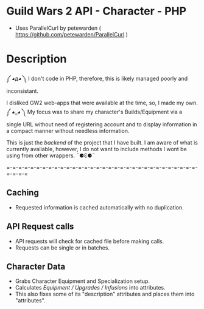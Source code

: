# Guild Wars 2 API - Character - PHP
- Uses ParallelCurl by petewarden ( https://github.com/petewarden/ParallelCurl )

# Description
༼ ◕д◕ ༽ I don't code in PHP, therefore, this is likely managed poorly and inconsistant.

I disliked GW2 web-apps that were available at the time, so, I made my own. ༼ ◕_◕ ༽
My focus was to share my character's Builds/Equipment via a single URL without need of registering account and to display information in a compact manner without needless information.

This is just the *backend* of the project that I have built. I am aware of what is currently avaliable, however, I do not want to include methods I wont be using from other wrappers. ˶⚈Ɛ⚈˵

=-=-=-=-=-=-=-=-=-=-=-=-=-=-=-=-=-=-=-=-=-=-=-=-=-=-=-=-=-=-=-=-=-=-=-=
## Caching
- Requested information is cached automatically with no duplication.

## API Request calls
- API requests will check for cached file before making calls.
- Requests can be single or in batches.

## Character Data
- Grabs Character Equipment and Specialization setup.
- Calculates *Equipment / Upgrades / Infusions* into attributes. 
- This also fixes some of its "description" attributes and places them into "attributes".
